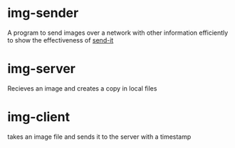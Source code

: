 # img-sender
A program to send images over a network with other information efficiently to show the effectiveness of  [send-it](https://crates.io/crates/send-it)

# img-server
Recieves an image and creates a copy in local files

# img-client
takes an image file and sends it to the server with a timestamp
